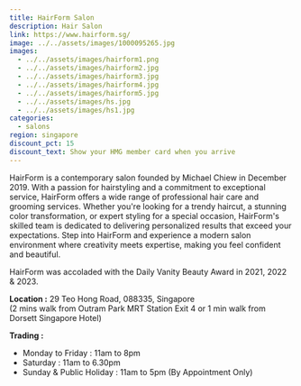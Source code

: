 ```yaml
---
title: HairForm Salon
description: Hair Salon
link: https://www.hairform.sg/
image: ../../assets/images/1000095265.jpg
images:
  - ../../assets/images/hairform1.png
  - ../../assets/images/hairform2.jpg
  - ../../assets/images/hairform3.jpg
  - ../../assets/images/hairform4.jpg
  - ../../assets/images/hairform5.jpg
  - ../../assets/images/hs.jpg
  - ../../assets/images/hs1.jpg
categories:
  - salons
region: singapore
discount_pct: 15
discount_text: Show your HMG member card when you arrive
---
```


HairForm is a contemporary salon founded by Michael Chiew in December 2019. With a passion for hairstyling and a commitment to exceptional service, HairForm offers a wide range of professional hair care and grooming services. Whether you're looking for a trendy haircut, a stunning color transformation, or expert styling for a special occasion, HairForm's skilled team is dedicated to delivering personalized results that exceed your expectations. Step into HairForm and experience a modern salon environment where creativity meets expertise, making you feel confident and beautiful.

HairForm was accoladed with the Daily Vanity Beauty Award in 2021, 2022 & 2023.

**Location :** 29 Teo Hong Road, 088335, Singapore\
(2 mins walk from Outram Park MRT Station Exit 4 or 1 min walk from Dorsett Singapore Hotel)

**Trading :**

- Monday to Friday : 11am to 8pm
- Saturday : 11am to 6.30pm
- Sunday & Public Holiday : 11am to 5pm (By Appointment Only)

